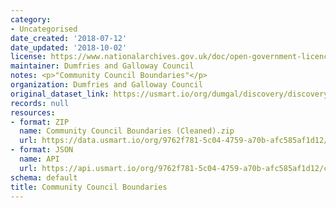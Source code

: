 ```yaml
---
category:
- Uncategorised
date_created: '2018-07-12'
date_updated: '2018-10-02'
license: https://www.nationalarchives.gov.uk/doc/open-government-licence/version/3/
maintainer: Dumfries and Galloway Council
notes: <p>"Community Council Boundaries"</p>
organization: Dumfries and Galloway Council
original_dataset_link: https://usmart.io/org/dumgal/discovery/discovery-view-detail/1efec530-bc75-40c3-8578-e263b5d750ab
records: null
resources:
- format: ZIP
  name: Community Council Boundaries (Cleaned).zip
  url: https://data.usmart.io/org/9762f781-5c04-4759-a70b-afc585af1d12/resource?resourceGUID=8479d7d9-5c9a-4415-afff-46ddbc164fcb
- format: JSON
  name: API
  url: https://api.usmart.io/org/9762f781-5c04-4759-a70b-afc585af1d12/cd71ccc9-9e96-473b-b542-063aa16acfc1/1/urql
schema: default
title: Community Council Boundaries
---
```


